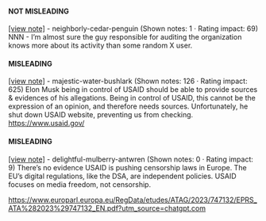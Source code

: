 #### NOT MISLEADING

[[view note]](https://x.com/i/birdwatch/n/1886883274057752882) - neighborly-cedar-penguin (Shown notes: 1 · Rating impact: 69)
NNN - I’m almost sure the guy responsible for auditing the organization knows more about its activity than some random X user.

#### MISLEADING

[[view note]](https://x.com/i/birdwatch/n/1886931017874743647) - majestic-water-bushlark (Shown notes: 126 · Rating impact: 625)
Elon Musk being in control of USAID should be able to provide sources & evidences of his allegations. Being in control of USAID, this cannot be the expression of an opinion, and therefore needs sources.
Unfortunately, he shut down USAID website, preventing us from checking.
https://www.usaid.gov/

#### MISLEADING

[[view note]](https://x.com/i/birdwatch/n/1886870329290580394) - delightful-mulberry-antwren (Shown notes: 0 · Rating impact: 9)
There’s no evidence USAID is pushing censorship laws in Europe. The EU’s digital regulations, like the DSA, are independent policies. USAID focuses on media freedom, not censorship.

https://www.europarl.europa.eu/RegData/etudes/ATAG/2023/747132/EPRS_ATA%282023%29747132_EN.pdf?utm_source=chatgpt.com

